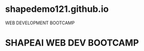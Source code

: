 # shapedemo121.github.io
WEB DEVELOPMENT BOOTCAMP
# SHAPEAI WEB DEV BOOTCAMP
<style>
  {front-color: blue;}

Hi I made this project during the 7 Days Free Bootcamp, conducted by <b> SHAPEAI</b>.
The instructor during the session was <b> Mr. Shaurya Sinha <i>(Data Analyst Intern at Jio)</b></i>. I got to
learn a lot during these 7 days and it was an amazing experience learning with SHAPEAI.
<br><br>Here's the link for you to watch the sessions as well<br>

<i><a href="https://youtube.com/playlist?list=PL7zl8TDRnbun7K0fECtSMCI2hOCgLBy9a">
  <img src="https://github.com/ShapeAI/PYTHON-AND-DATA-ANALYTICS/blob/main/WebD%20poster.png"> </a></i>
<br>I got to have hands on experience on:
<li>HTML
<li>CSS
<br>During these 7 days, and everything was explained from the very basics so that
anyone with zero experience on programming can learn.
I enjoyed these 7 days, you can as well. To register for next free 7 days bootcamp
<b><i><a href = "https://www.shapeai.tech"> Click Here </a></i></b>
or follow SHAPEAI on:
  <b><i>
<li><a href="https://in.linkedin.com/company/shapeai">                 LinkedIn     </a>
<li><a href="https://www.instagram.com/shape.ai/?hl=en">               Instagram    </a>
<li><a href="https://www.youtube.com/channel/UCTUvDLTW9meuDXWcbmISPdA">YouTube      </a>
<li><a href="https://github.com/shapeai">                             GitHub        </a> 
    </b></i>
 
